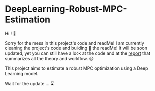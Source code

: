 # DeepLearning-Robust-MPC-Estimation

Hi ! :wave:

Sorry for the mess in this project's code and readMe! I am currently cleaning the project's code and building :construction_worker: the readMe! It will be soon updated, yet you can still have a look at the code and at the <a href='./Project Report.pdf'>report</a> that summarizes all the theory and workflow. :smiley:

This project aims to estimate a robust MPC optimization using a Deep Learning model.

Wait for the update ...  :hourglass:
